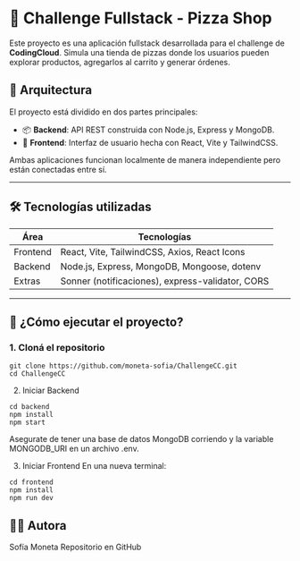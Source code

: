 # 🍕 Challenge Fullstack - Pizza Shop

Este proyecto es una aplicación fullstack desarrollada para el challenge de **CodingCloud**. Simula una tienda de pizzas donde los usuarios pueden explorar productos, agregarlos al carrito y generar órdenes.

## 🧩 Arquitectura

El proyecto está dividido en dos partes principales:

- 📦 **Backend**: API REST construida con Node.js, Express y MongoDB.
- 🎨 **Frontend**: Interfaz de usuario hecha con React, Vite y TailwindCSS.

Ambas aplicaciones funcionan localmente de manera independiente pero están conectadas entre sí.

---

## 🛠 Tecnologías utilizadas

| Área     | Tecnologías                                        |
|----------|----------------------------------------------------|
| Frontend | React, Vite, TailwindCSS, Axios, React Icons       |
| Backend  | Node.js, Express, MongoDB, Mongoose, dotenv        |
| Extras   | Sonner (notificaciones), express-validator, CORS   |

---

## 🚀 ¿Cómo ejecutar el proyecto?

### 1. Cloná el repositorio

```
git clone https://github.com/moneta-sofia/ChallengeCC.git
cd ChallengeCC
```

2. Iniciar Backend
```
cd backend
npm install
npm start
```
Asegurate de tener una base de datos MongoDB corriendo y la variable MONGODB_URI en un archivo .env. 


3. Iniciar Frontend
En una nueva terminal:
```
cd frontend
npm install
npm run dev
```


## 🧑‍💻 Autora
Sofía Moneta
Repositorio en GitHub
